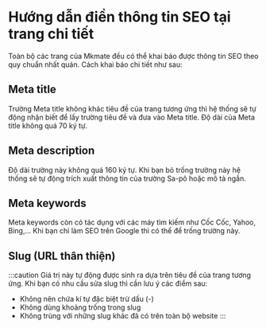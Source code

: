 # Hướng dẫn điền thông tin SEO tại trang chi tiết

Toàn bộ các trang của Mkmate đều có thể khai báo được thông tin SEO theo quy chuẩn nhất quán. Cách khai báo chi tiết như sau:

## Meta title

Trường Meta title không khác tiêu đề của trang tương ứng thì hệ thống sẽ tự động nhận biết để lấy trường tiêu đề và đưa vào Meta title. Độ dài của Meta title không quá 70 ký tự.

## Meta description

Độ dài trường này không quá 160 ký tự. Khi bạn bỏ trống trường này hệ thống sẽ tự động trích xuất thông tin của trường Sa-pô hoặc mô tả ngắn.

## Meta keywords
Meta keywords còn có tác dụng với các máy tìm kiếm như Cốc Cốc, Yahoo, Bing,... Khi bạn chỉ làm SEO trên Google thì có thể để trống trường này.

## Slug (URL thân thiện)
:::caution
Giá trị này tự động được sinh ra dựa trên tiêu đề của trang tương ứng. Khi bạn có nhu cầu sửa slug thì cần lưu ý các điểm sau:
- Không nên chứa kí tự đặc biệt trừ dấu (-)
- Không dùng khoảng trống trong slug
- Không trùng với những slug khác đã có trên toàn bộ website
:::
